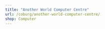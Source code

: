 ```yaml
---
title: "Another World Computer Centre"
url: /coburg/another-world-computer-centre/
shop: Computer
---
```

